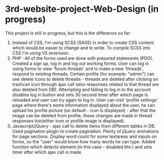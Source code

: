 # 3rd-website-project-Web-Design (in progress)

This project is still in progress, but this is the difference so far:
1) Instead of CSS, I'm using SCSS (SASS) in order to create CSS content which would be easier to change and to write. To compile SCSS into CSS I'm using VS extension.
2) PHP : All of the forms used are done with prepared statements (PDO). Created a sign up, log in and log out working forms. User can log in using forms to view 'forum threads' and to make a new 'threads', respond to existing threads. Certain profile (for example: "admin") can see delete icons to delete threads - threads are deleted after clicking on trashcan icon through ajax call (also responses related to that thread are also deleted from DB). Attempting and failing to log in to the account disables log in button and sets 30 second timer after which page is reloaded and user can try again to log in. User can visit 'profile settings' page where there's some information displayed about the user, he can upload his profile picture (on default - icon is displayed) - after that the image can be deleted from profile, these changes are made in thread responses too(either icon or profile image is displayed).
4) Javascript/jQuery - ajax call to delete items from different tables in DB. Used pagination plugin to create pagination. Plenty of jQuery animations for page sections. Display word count for some textareas and inputs on forms, so the "user" would know how many words he can type. Added function which detects element (in this case - disabled btn.) and sets timer after which ajax call is made.

